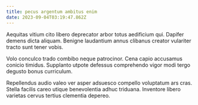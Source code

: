 ```yaml
---
title: pecus argentum ambitus enim
date: 2023-09-04T03:19:47.862Z
---
```


Aequitas vitium cito libero deprecator arbor totus aedificium qui. Dapifer demens dicta aliquam. Benigne laudantium annus clibanus creator vulariter tracto sunt tener vobis.

Volo conculco trado combibo neque patrocinor. Cena capio accusamus conicio timidus. Supplanto utpote defessus comprehendo vigor modi tergo degusto bonus curriculum.

Repellendus audio valeo ver asper adsuesco compello voluptatum ars cras. Stella facilis careo utique benevolentia adhuc triduana. Inventore libero varietas cervus tertius clementia depereo.